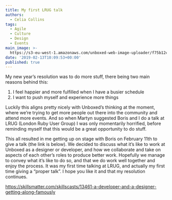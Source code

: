 ```yaml
---
title: My first LRUG talk
authors:
  - Celia Collins
tags:
  - Agile
  - Culture
  - Design
  - Events
main_image: >-
  https://s3-eu-west-1.amazonaws.com/unboxed-web-image-uploader/f75b12c3ecfc2bf49f989cae2aed0aa0.png
date: '2019-02-13T10:09:53+00:00'
published: true
---
```

My new year’s resolution was to do more stuff, there being two main reasons behind this: 

1. I feel happier and more fulfilled when I have a busier schedule
2. I want to push myself and experience more things 

Luckily this aligns pretty nicely with Unboxed’s thinking at the moment, where we’re trying to get more people out there into the community and attend more events. And so when Martyn suggested Boris and I do a talk at LRUG (London Ruby User Group) I was only momentarily horrified, before reminding myself that this would be a great opportunity to do stuff. 

This all resulted in me getting up on stage with Boris on February 11th to give a talk (the link is below). We decided to discuss what it’s like to work at Unboxed as a designer or developer, and how we collaborate and take on aspects of each other’s roles to produce better work. Hopefully we manage to convey what it’s like to do so, and that we do work well together and enjoy the process. It was my first time talking at LRUG, and actually my first time giving a “proper talk”. I hope you like it and that my resolution continues. 

<https://skillsmatter.com/skillscasts/13461-a-developer-and-a-designer-getting-along-famously>
